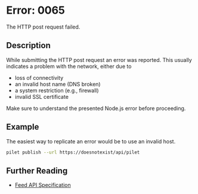 # Error: 0065

The HTTP post request failed.

## Description

While submitting the HTTP post request an error was reported. This usually indicates
a problem with the network, either due to

- loss of connectivity
- an invalid host name (DNS broken)
- a system restriction (e.g., firewall)
- invalid SSL certificate

Make sure to understand the presented Node.js error before proceeding.

## Example

The easiest way to replicate an error would be to use an invalid host.

```sh
pilet publish --url https://doesnotexist/api/pilet
```

## Further Reading

 - [Feed API Specification](https://docs.piral.io/reference/specifications/feed-api-specification)
